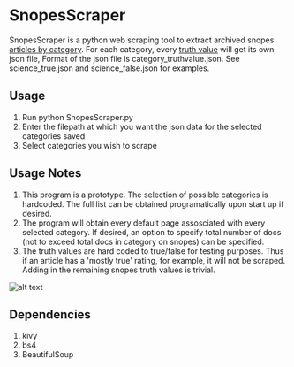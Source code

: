 # SnopesScraper

SnopesScraper is a python web scraping tool to extract archived snopes [articles by category](https://www.snopes.com/sitemap/). For each category, every [truth value](https://www.snopes.com/fact-check-ratings/) will get its own json file, Format of the json file is category_truthvalue.json. See science_true.json and science_false.json for examples.

## Usage

1. Run python SnopesScraper.py
2. Enter the filepath at which you want the json data for the selected categories saved
3. Select categories you wish to scrape

## Usage Notes

1. This program is a prototype. The selection of possible categories is hardcoded. The full list can be obtained programatically upon start up if desired.
2. The program will obtain every default page assosciated with every selected category. If desired, an option to specify total number of docs (not to exceed total docs in category on snopes) can be specified.
3. The truth values are hard coded to true/false for testing purposes. Thus if an article has a 'mostly true' rating, for example, it will not be scraped. Adding in the remaining snopes truth values is trivial. 

![alt text](https://github.com/rmslick/SnopesScraper/Sample.png?raw=true)

## Dependencies
1. kivy
2. bs4
3. BeautifulSoup